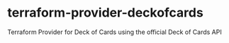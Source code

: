 # terraform-provider-deckofcards
Terraform Provider for Deck of Cards using the official Deck of Cards API
